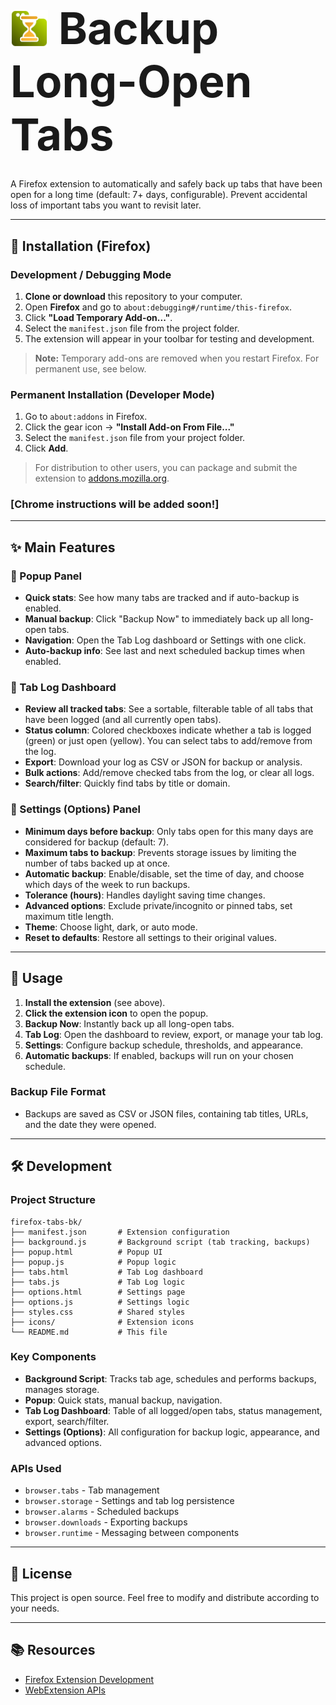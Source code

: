 <h1><p align="left">
  <img src="https://github.com/timpyrkov/firefox-tabs-bk/blob/master/icons/icon-128.png?raw=true" alt="logo" height="60" style="vertical-align: middle; margin-right: 10px;">
  <span style="font-size:2.5em; vertical-align: middle;"><b>Backup Long-Open Tabs</b></span>
</p></h1>


A Firefox extension to automatically and safely back up tabs that have been open for a long time (default: 7+ days, configurable). Prevent accidental loss of important tabs you want to revisit later.

---

## 🚀 Installation (Firefox)

### Development / Debugging Mode

1. **Clone or download** this repository to your computer.
2. Open **Firefox** and go to `about:debugging#/runtime/this-firefox`.
3. Click **"Load Temporary Add-on..."**.
4. Select the `manifest.json` file from the project folder.
5. The extension will appear in your toolbar for testing and development.

> **Note:** Temporary add-ons are removed when you restart Firefox. For permanent use, see below.

### Permanent Installation (Developer Mode)

1. Go to `about:addons` in Firefox.
2. Click the gear icon → **"Install Add-on From File..."**
3. Select the `manifest.json` file from your project folder.
4. Click **Add**.

> For distribution to other users, you can package and submit the extension to [addons.mozilla.org](https://addons.mozilla.org/).

### [Chrome instructions will be added soon!]

---

## ✨ Main Features

### 🔹 Popup Panel
- **Quick stats**: See how many tabs are tracked and if auto-backup is enabled.
- **Manual backup**: Click "Backup Now" to immediately back up all long-open tabs.
- **Navigation**: Open the Tab Log dashboard or Settings with one click.
- **Auto-backup info**: See last and next scheduled backup times when enabled.

### 🔹 Tab Log Dashboard
- **Review all tracked tabs**: See a sortable, filterable table of all tabs that have been logged (and all currently open tabs).
- **Status column**: Colored checkboxes indicate whether a tab is logged (green) or just open (yellow). You can select tabs to add/remove from the log.
- **Export**: Download your log as CSV or JSON for backup or analysis.
- **Bulk actions**: Add/remove checked tabs from the log, or clear all logs.
- **Search/filter**: Quickly find tabs by title or domain.

### 🔹 Settings (Options) Panel
- **Minimum days before backup**: Only tabs open for this many days are considered for backup (default: 7).
- **Maximum tabs to backup**: Prevents storage issues by limiting the number of tabs backed up at once.
- **Automatic backup**: Enable/disable, set the time of day, and choose which days of the week to run backups.
- **Tolerance (hours)**: Handles daylight saving time changes.
- **Advanced options**: Exclude private/incognito or pinned tabs, set maximum title length.
- **Theme**: Choose light, dark, or auto mode.
- **Reset to defaults**: Restore all settings to their original values.

---

## 📖 Usage

1. **Install the extension** (see above).
2. **Click the extension icon** to open the popup.
3. **Backup Now**: Instantly back up all long-open tabs.
4. **Tab Log**: Open the dashboard to review, export, or manage your tab log.
5. **Settings**: Configure backup schedule, thresholds, and appearance.
6. **Automatic backups**: If enabled, backups will run on your chosen schedule.

### Backup File Format
- Backups are saved as CSV or JSON files, containing tab titles, URLs, and the date they were opened.

---

## 🛠️ Development

### Project Structure

```
firefox-tabs-bk/
├── manifest.json       # Extension configuration
├── background.js       # Background script (tab tracking, backups)
├── popup.html          # Popup UI
├── popup.js            # Popup logic
├── tabs.html           # Tab Log dashboard
├── tabs.js             # Tab Log logic
├── options.html        # Settings page
├── options.js          # Settings logic
├── styles.css          # Shared styles
├── icons/              # Extension icons
└── README.md           # This file
```

### Key Components
- **Background Script**: Tracks tab age, schedules and performs backups, manages storage.
- **Popup**: Quick stats, manual backup, navigation.
- **Tab Log Dashboard**: Table of all logged/open tabs, status management, export, search/filter.
- **Settings (Options)**: All configuration for backup logic, appearance, and advanced options.

### APIs Used
- `browser.tabs` - Tab management
- `browser.storage` - Settings and tab log persistence
- `browser.alarms` - Scheduled backups
- `browser.downloads` - Exporting backups
- `browser.runtime` - Messaging between components

---

## 📝 License

This project is open source. Feel free to modify and distribute according to your needs.

---

## 📚 Resources
- [Firefox Extension Development](https://developer.mozilla.org/en-US/docs/Mozilla/Add-ons/WebExtensions)
- [WebExtension APIs](https://developer.mozilla.org/en-US/docs/Mozilla/Add-ons/WebExtensions/API)
